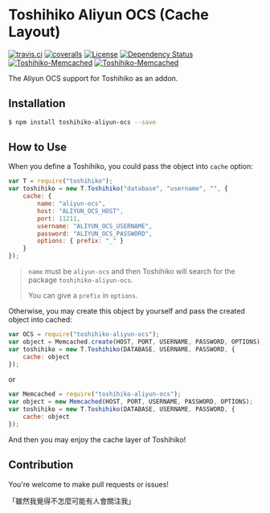 # Toshihiko Aliyun OCS (Cache Layout)

[![travis.ci](https://img.shields.io/travis/XadillaX/Toshihiko-Aliyun-OCS.svg)](https://travis-ci.org/XadillaX/Toshihiko-Aliyun-OCS)
[![coveralls](https://img.shields.io/coveralls/XadillaX/Toshihiko-Aliyun-OCS.svg)](https://coveralls.io/r/XadillaX/Toshihiko-Aliyun-OCS)
[![License](https://img.shields.io/npm/l/toshihiko-aliyun-ocs.svg?style=flat)](https://www.npmjs.org/package/toshihiko-aliyun-ocs)
[![Dependency Status](https://david-dm.org/XadillaX/Toshihiko-Aliyun-OCS.svg)](https://david-dm.org/XadillaX/Toshihiko-Aliyun-OCS)
[![Toshihiko-Memcached](http://img.shields.io/npm/v/toshihiko-aliyun-ocs.svg)](https://www.npmjs.org/package/toshihiko-aliyun-ocs)
[![Toshihiko-Memcached](http://img.shields.io/npm/dm/toshihiko-aliyun-ocs.svg)](https://www.npmjs.org/package/toshihiko-aliyun-ocs)

The Aliyun OCS support for Toshihiko as an addon.

## Installation

```sh
$ npm install toshihiko-aliyun-ocs --save
```

## How to Use

When you define a Toshihiko, you could pass the object into `cache` option:

```javascript
var T = require("toshihiko");
var toshihiko = new T.Toshihiko("database", "username", "", {
    cache: {
        name: "aliyun-ocs",
        host: "ALIYUN_OCS_HOST",
        port: 11211,
        username: "ALIYUN_OCS_USERNAME",
        password: "ALIYUN_OCS_PASSWORD",
        options: { prefix: "_" }
    }
});
```

> `name` must be `aliyun-ocs` and then Toshihiko will search for the package `toshihiko-aliyun-ocs`.
>
> You can give a `prefix` in `options`.

Otherwise, you may create this object by yourself and pass the created object into cached:

```javascript
var OCS = require("toshihiko-aliyun-ocs");
var object = Memcached.create(HOST, PORT, USERNAME, PASSWORD, OPTIONS);
var toshihiko = new T.Toshihiko(DATABASE, USERNAME, PASSWORD, {
    cache: object
});
```

or

```javascript
var Memcached = require("toshihiko-aliyun-ocs");
var object = new Memcached(HOST, PORT, USERNAME, PASSWORD, OPTIONS);
var toshihiko = new T.Toshihiko(DATABASE, USERNAME, PASSWORD, {
    cache: object
});
```

And then you may enjoy the cache layer of Toshihiko!

## Contribution

You're welcome to make pull requests or issues!

「雖然我覺得不怎麼可能有人會關注我」
